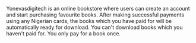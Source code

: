 Yonevasdigitech is an online bookstore where users can create an account and start purchasing favourite books.
After making successful payments using any Nigerian cards, the books which you have paid for will be automatically ready for download.
You can't download books which you haven't paid for.
You only pay for a book once.
